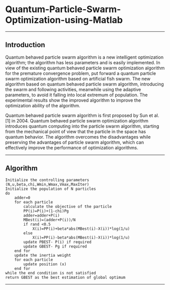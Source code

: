 # Quantum-Particle-Swarm-Optimization-using-Matlab

- - - -
## Introduction

Quantum behaved particle swarm algorithm is a new intelligent optimization algorithm; the algorithm has less parameters and is easily implemented. In view of the existing quantum behaved particle swarm optimization algorithm for the premature convergence problem, put forward a quantum particle swarm optimization algorithm based on artificial fish swarm. The new algorithm based on quantum behaved particle swarm algorithm, introducing the swarm and following activities, meanwhile using the adaptive parameters, to avoid it falling into local extremum of population. The experimental results show the improved algorithm to improve the optimization ability of the algorithm.

Quantum behaved particle swarm algorithm is first proposed by Sun et al. [1] in 2004. Quantum behaved particle swarm optimization algorithm introduces quantum computing into the particle swarm algorithm, starting from the mechanical point of view that the particle in the space has quantum behavior. The algorithm overcomes the disadvantages while preserving the advantages of particle swarm algorithm, which can effectively improve the performance of optimization algorithms.

- - - -
## Algorithm 

```
Initialize the controlling parameters (N,u,beta,chi,Wmin,Wmax,Vmax,MaxIter)
Initialize the population of N particles
do
	adder=0
	for each particle
		calculate the objective of the particle
		PP(i)=P(i)+(1-chi)Pg
		adder=adder+P(i)
		MBest(i)=(adder+P(i))/N
		if rand <0.5
			X(i)=PP(i)+beta*abs(MBest(i)-X(i))*log(1/u)
		else
			X(i)=PP(i)-beta*abs(MBest(i)-X(i))*log(1/u)
		update PBEST- P(i) if required
		update GBEST- Pg if required
	end for
	update the inertia weight
	for each particle
		update position (x)
	end for
while the end condition is not satisfied
return GBEST as the best estimation of global optimum
```

- - - -
